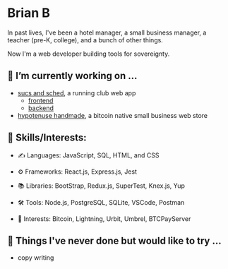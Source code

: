 # Brian B

In past lives, I've been a hotel manager, a small business manager, a teacher (pre-K, college), and a bunch of other things.

Now I'm a web developer building tools for sovereignty. 

## 🔭 I’m currently working on ...
  - <a href='https://www.sucsandsched.netlify.app'>sucs and sched</a>, a running club web app
    - <a href='https://github.com/bbellify/sucsandsched-frontend'>frontend</a>
    - <a href='https://github.com/bbellify/sucsandsched-backend'>backend</a>
  - <a href='http://www.hypotenusehandmade.shop/'>hypotenuse handmade</a>, a bitcoin native small business web store

<!-- ## 🌱 I’m currently learning ... -->

## 🔌 Skills/Interests:
- ✍️ Languages: JavaScript, SQL, HTML, and CSS

- ⚙️ Frameworks: React.js, Express.js, Jest

- 📚 Libraries: BootStrap, Redux.js, SuperTest, Knex.js, Yup

- 🛠️ Tools: Node.js, PostgreSQL, SQLite, VSCode, Postman

- 👾 Interests: Bitcoin, Lightning, Urbit, Umbrel, BTCPayServer



## 📌 Things I've never done but would like to try ...
  - copy writing
